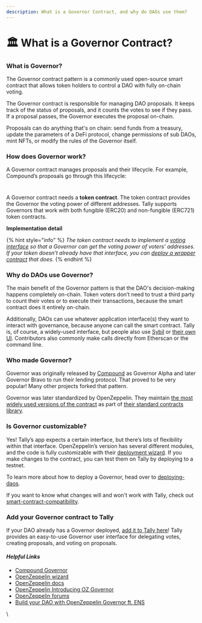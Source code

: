 ```yaml
---
description: What is a Governor Contract, and why do DAOs use them?
---
```


# 🏛 What is a Governor Contract?

### What is Governor?

The Governor contract pattern is a commonly used open-source smart contract that allows token holders to control a DAO with fully on-chain voting.&#x20;

The Governor contract is responsible for managing DAO proposals. It keeps track of the status of proposals, and it counts the votes to see if they pass. If a proposal passes, the Governor executes the proposal on-chain.&#x20;

Proposals can do anything that's on chain: send funds from a treasury, update the parameters of a DeFi protocol, change permissions of sub DAOs, mint NFTs, or modify the rules of the Governor itself.

### How does Governor work?

A Governor contract manages proposals and their lifecycle. For example, Compound’s proposals go through this lifecycle:

### <img src="https://lh4.googleusercontent.com/JrpIZE6-b5SrEwvFFx0ROL9leIvA4lAKUD8zGEWfa33Qe4DD6WVLjreV5wAqq47Y6LAGjw8KY4jR2KDKr3izH8_m-ROPV2Kd2WfRRM0U5d02h7CJxGJz1ovHxAqTjTV8FZ0l8260-Sl5j8RGqxkFVqs" alt="" data-size="original">

A Governor contract needs a **token contract**. The token contract provides the Governor the voting power of different addresses. Tally supports Governors that work with both fungible (ERC20) and non-fungible (ERC721) token contracts.

**Implementation detail**

{% hint style="info" %}
_The token contract needs to implement a_ [_voting interface_](https://docs.openzeppelin.com/contracts/4.x/api/token/erc20#ERC20Votes) _so that a Governor can get the voting power of voters’ addresses. If your token doesn’t already have that interface, you can_ [_deploy a wrapper contract_](https://blog.tally.xyz/how-to-add-dao-governance-to-existing-token-contracts-397855f081ac) _that does._
{% endhint %}

### Why do DAOs use Governor?

The main benefit of the Governor pattern is that the DAO's decision-making happens completely on-chain. Token voters don’t need to trust a third party to count their votes or to execute their transactions, because the smart contract does it entirely on-chain.

Additionally, DAOs can use whatever application interface(s) they want to interact with governance, because anyone can call the smart contract. Tally is, of course, a widely-used interface, but people also use [Sybil](https://sybil.org/#/connect) or [their own UI](https://nouns.wtf/vote). Contributors also commonly make calls directly from Etherscan or the command line.

### Who made Governor?

Governor was originally released by [Compound](https://compound.finance/docs/governance) as Governor Alpha and later Governor Bravo to run their lending protocol. That proved to be very popular! Many other projects forked that pattern.

Governor was later standardized by OpenZeppelin. They maintain [the most widely used versions of the contract](https://docs.openzeppelin.com/contracts/4.x/api/governance) as part of [their standard contracts library](https://github.com/OpenZeppelin/openzeppelin-contracts/).

### Is Governor customizable?

Yes! Tally’s app expects a certain interface, but there’s lots of flexibility within that interface. OpenZeppelin’s version has several different modules, and the code is fully customizable with their [deployment wizard](https://wizard.openzeppelin.com/). If you make changes to the contract, you can test them on Tally by deploying to a testnet.

To learn more about how to deploy a Governor, head over to [deploying-daos](deploying-daos/ "mention").

If you want to know what changes will and won't work with Tally, check out [smart-contract-compatibility](smart-contract-compatibility/ "mention").

### Add your Governor contract to Tally

If your DAO already has a Governor deployed, [add it to Tally here](https://tally.xyz/start-a-dao)! Tally provides an easy-to-use Governor user interface for delegating votes, creating proposals, and voting on proposals.

#### _Helpful Links_

* [Compound Governor](https://compound.finance/docs/governance)
* [OpenZeppelin wizard](https://docs.openzeppelin.com/contracts/4.x/wizard)
* [OpenZeppelin docs](https://docs.openzeppelin.com/contracts/4.x/governance)
* [OpenZeppelin Introducing OZ Governor](https://blog.openzeppelin.com/governor-smart-contract/)
* [OpenZeppelin forums](https://forum.openzeppelin.com/)
* [Build your DAO with OpenZeppelin Governor ft. ENS](https://www.youtube.com/watch?v=Lltt6j6Hmww)

\
